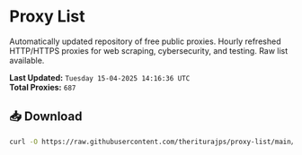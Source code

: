 # Proxy List

Automatically updated repository of free public proxies. Hourly refreshed HTTP/HTTPS proxies for web scraping, cybersecurity, and testing. Raw list available.

**Last Updated:** `Tuesday 15-04-2025 14:16:36 UTC`  
**Total Proxies:** `687`

## 📥 Download
```bash
curl -O https://raw.githubusercontent.com/theriturajps/proxy-list/main/proxies.txt
